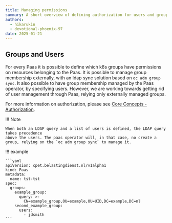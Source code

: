 ```yaml
---
title: Managing permissions
summary: A short overview of defining authorization for users and groups
authors:
  - hikarukin
  - devotional-phoenix-97
date: 2025-01-21
---
```


## Groups and Users

For every Paas it is possible to define which k8s groups have permissions on resources
belonging to the Paas. It is possible to manage group membership externally, with an ldap sync solution based on `oc adm group sync`.
It also possible to have group membership managed by the Paas operator, by specifying users. However, we are working towards getting rid of user management through Paas, relying only externally managed groups.

For more information on authorization, please see [Core Concepts - Authorization](../overview/core_concepts/authorization.md).

!!! Note

    When both an LDAP query and a list of users is defined, the LDAP query takes precedence
    above the users. The paas operator will, in that case, no create a group, relying on the `oc adm group sync` to manage it.

!!! example

    ```yaml
    apiVersion: cpet.belastingdienst.nl/v1alpha1
    kind: Paas
    metadata:
      name: tst-tst
    spec:
      groups:
        example_group:
          query: >-
            CN=example_group,OU=example,OU=UID,DC=example,DC=nl
        second_example_group:
          users:
            - jdsmith
    ```
